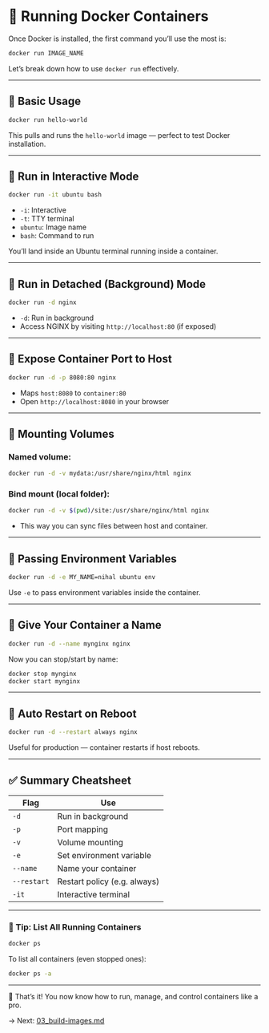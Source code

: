 # 🐳 Running Docker Containers

Once Docker is installed, the first command you’ll use the most is:

```bash
docker run IMAGE_NAME
```

Let’s break down how to use `docker run` effectively.

---

## 🔹 Basic Usage

```bash
docker run hello-world
```

This pulls and runs the `hello-world` image — perfect to test Docker installation.

---

## 🔹 Run in Interactive Mode

```bash
docker run -it ubuntu bash
```

* `-i`: Interactive
* `-t`: TTY terminal
* `ubuntu`: Image name
* `bash`: Command to run

You’ll land inside an Ubuntu terminal running inside a container.

---

## 🔹 Run in Detached (Background) Mode

```bash
docker run -d nginx
```

* `-d`: Run in background
* Access NGINX by visiting `http://localhost:80` (if exposed)

---

## 🔹 Expose Container Port to Host

```bash
docker run -d -p 8080:80 nginx
```

* Maps `host:8080` to `container:80`
* Open `http://localhost:8080` in your browser

---

## 🔹 Mounting Volumes

### Named volume:

```bash
docker run -d -v mydata:/usr/share/nginx/html nginx
```

### Bind mount (local folder):

```bash
docker run -d -v $(pwd)/site:/usr/share/nginx/html nginx
```

* This way you can sync files between host and container.

---

## 🔹 Passing Environment Variables

```bash
docker run -d -e MY_NAME=nihal ubuntu env
```

Use `-e` to pass environment variables inside the container.

---

## 🔹 Give Your Container a Name

```bash
docker run -d --name mynginx nginx
```

Now you can stop/start by name:

```bash
docker stop mynginx
docker start mynginx
```

---

## 🔹 Auto Restart on Reboot

```bash
docker run -d --restart always nginx
```

Useful for production — container restarts if host reboots.

---

## ✅ Summary Cheatsheet

| Flag        | Use                          |
| ----------- | ---------------------------- |
| `-d`        | Run in background            |
| `-p`        | Port mapping                 |
| `-v`        | Volume mounting              |
| `-e`        | Set environment variable     |
| `--name`    | Name your container          |
| `--restart` | Restart policy (e.g. always) |
| `-it`       | Interactive terminal         |

---

### 🧠 Tip: List All Running Containers

```bash
docker ps
```

To list all containers (even stopped ones):

```bash
docker ps -a
```

---

🎉 That’s it! You now know how to run, manage, and control containers like a pro.

→ Next: [03_build-images.md](03_build-images.md)

